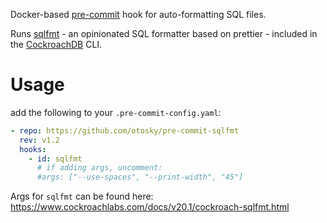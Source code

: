Docker-based [pre-commit](https://pre-commit.com/) hook for auto-formatting SQL files.

Runs [sqlfmt](https://www.cockroachlabs.com/blog/sql-fmt-online-sql-formatter/) - an opinionated SQL formatter based on prettier - 
included in the [CockroachDB](https://www.cockroachlabs.com/) CLI.

# Usage
add the following to your `.pre-commit-config.yaml`:
```yaml
- repo: https://github.com/otosky/pre-commit-sqlfmt
  rev: v1.2
  hooks:
    - id: sqlfmt
      # if adding args, uncomment:
      #args: ["--use-spaces", "--print-width", "45"]
```
Args for `sqlfmt` can be found here: https://www.cockroachlabs.com/docs/v20.1/cockroach-sqlfmt.html
